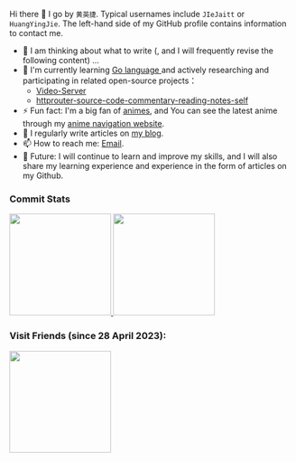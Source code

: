 Hi there 👋 I go by `黄英捷`. Typical usernames include `JIeJaitt` or `HuangYingJie`. The left-hand side of my GitHub profile contains information to contact me.

- 🌱 I am thinking about what to write (, and I will frequently revise the following content) ...
- 🔭 I'm currently learning [Go language ](https://go.dev/) and actively researching and participating in related open-source projects：
  - [Video-Server](https://github.com/JIeJaitt/video-server)
  - [httprouter-source-code-commentary-reading-notes-self](https://github.com/JIeJaitt/httprouter-source-code-commentary-reading-notes-self)
- ⚡ Fun fact: I'm a big fan of [animes](https://jiejaitt.gitee.io/), and You can see the latest anime through my [anime navigation website](https://jiejaitt.gitee.io/).
- 📝 I regularly write articles on [my blog](https://github.com/jiejaitt).
- 📫 How to reach me: [Email](mailto:498938874@qq.com).
- 💬 Future: I will continue to learn and improve my skills, and I will also share my learning experience and experience in the form of articles on my Github.

### Commit Stats

<a href="https://github.com/anuraghazra/github-readme-stats">
    <img height=180 src="https://github-readme-stats.vercel.app/api?username=JIeJaitt&count_private=true&show_icons=true&theme=radical&show_owner=true" alt="">
</a>
<a href="https://github.com/anuraghazra/github-readme-stats">
    <img height=180 src="https://github-readme-stats.vercel.app/api/top-langs/?username=JIeJaitt&layout=compact&theme=dark&langs_count=10"  alt=""/>
</a>
<br/>

### Visit Friends (since 28 April 2023):
<a href="https://github.com/anuraghazra/github-readme-stats">
    <img height=180 src="https://count.getloli.com/get/@JIeJaitt?theme=asoul"  alt=""/>
</a>

